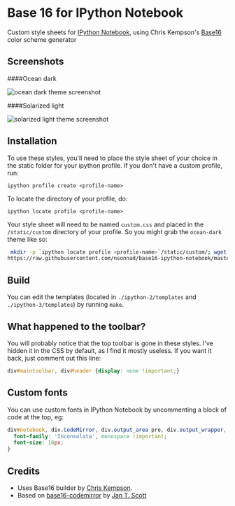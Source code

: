 # Base 16 for IPython Notebook

Custom style sheets for [IPython Notebook][1], using Chris Kempson's [Base16][2] color scheme generator

## Screenshots

####Ocean dark

![ocean dark theme screenshot](./screenshots/ocean-dark.png "Ocean dark")

####Solarized light

![solarized light theme screenshot](./screenshots/solarized-light.png "Solarized light")

## Installation

To use these styles, you'll need to place the style sheet of your choice in the static folder for your ipython
profile. If you don't have a custom profile, run:

`ipython profile create <profile-name>`

To locate the directory of your profile, do:

`ipython locate profile <profile-name>`

Your style sheet will need to be named `custom.css` and
placed in the `/static/custom` directory of your profile. So you might grab the `ocean-dark` theme like so:

```sh
 mkdir -p `ipython locate profile <profile-name>`/static/custom/; wget -O `ipython locate profile <profile-name>`/static/custom/custom.css
https://raw.githubusercontent.com/nsonnad/base16-ipython-notebook/master/ipython-2/output/base16-ocean-dark.css
```

## Build

You can edit the templates (located in `./ipython-2/templates` and
`./ipython-3/templates`) by running `make`.

## What happened to the toolbar?

You will probably notice that the top toolbar is gone in these styles. I've hidden it in the
CSS by default, as I find it mostly useless. If you want it back, just
comment out this line:

``` css
div#maintoolbar, div#header {display: none !important;}
```

## Custom fonts

You can use custom fonts in IPython Notebook by uncommenting a block of code at
the top, eg:

``` css
div#notebook, div.CodeMirror, div.output_area pre, div.output_wrapper, div.prompt {
  font-family: 'Inconsolata', monospace !important;
  font-size: 16px;
}
```

## Credits

* Uses Base16 builder by [Chris Kempson][3].
* Based on [base16-codemirror][4] by [Jan T. Scott][5]

[1]: http://ipython.org/notebook.html
[2]: https://github.com/chriskempson/base16
[3]: https://github.com/chriskempson
[4]: https://github.com/idleberg/base16-codemirror
[5]: https://github.com/idleberg

